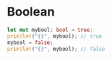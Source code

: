 # Boolean
```rust
let mut mybool: bool = true;
println!("{}", mybool); // true
mybool = false;
println!("{}", mybool); // false
```